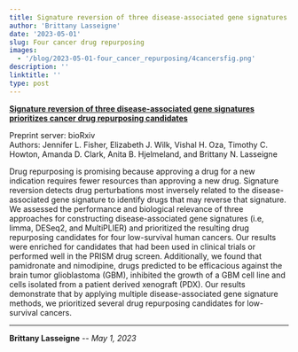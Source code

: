 ```yaml
---
title: Signature reversion of three disease-associated gene signatures prioritizes cancer drug repurposing candidates (Preprinted & Under Review)
author: 'Brittany Lasseigne'
date: '2023-05-01'
slug: Four cancer drug repurposing
images: 
  - '/blog/2023-05-01-four_cancer_repurposing/4cancersfig.png'
description: ''
linktitle: ''
type: post
---
```


__<a href="https://www.biorxiv.org/content/10.1101/2023.03.10.532074v1" target="_blank">Signature reversion of three disease-associated gene signatures prioritizes cancer drug repurposing candidates</a>__

Preprint server: bioRxiv<br>
Authors: Jennifer L. Fisher, Elizabeth J. Wilk, Vishal H. Oza, Timothy C. Howton, Amanda D. Clark, Anita B. Hjelmeland, and Brittany N. Lasseigne

Drug repurposing is promising because approving a drug for a new indication requires fewer resources than approving a new drug. Signature reversion detects drug perturbations most inversely related to the disease-associated gene signature to identify drugs that may reverse that signature. We assessed the performance and biological relevance of three approaches for constructing disease-associated gene signatures (i.e, limma, DESeq2, and MultiPLIER) and prioritized the resulting drug repurposing candidates for four low-survival human cancers. Our results were enriched for candidates that had been used in clinical trials or performed well in the PRISM drug screen. Additionally, we found that pamidronate and nimodipine, drugs predicted to be efficacious against the brain tumor glioblastoma (GBM), inhibited the growth of a GBM cell line and cells isolated from a patient derived xenograft (PDX). Our results demonstrate that by applying multiple disease-associated gene signature methods, we prioritized several drug repurposing candidates for low-survival cancers.


---
**Brittany Lasseigne** -- _May 1, 2023_<br>